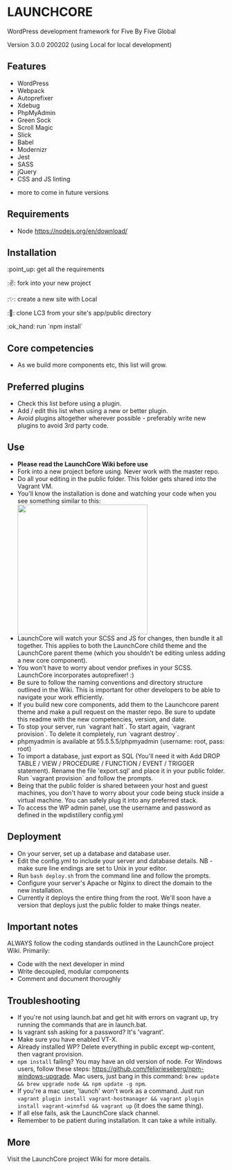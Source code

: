 # LAUNCHCORE
WordPress development framework for Five By Five Global

Version 3.0.0
200202
(using Local for local development)

## Features
- WordPress
- Webpack
- Autoprefixer
- Xdebug
- PhpMyAdmin
- Green Sock
- Scroll Magic
- Slick
- Babel
- Modernizr
- Jest
- SASS
- jQuery
- CSS and JS linting
+ more to come in future versions

## Requirements
- Node https://nodejs.org/en/download/

## Installation
<p>:point_up: get all the requirements</p>
<p>:✌️: fork into your new project</p>
<p>:✨: create a new site with Local</p>
<p>:👯: clone LC3 from your site's app/public directory</p>
<p>:ok_hand: run `npm install`</p>

## Core competencies
- As we build more components etc, this list will grow.

## Preferred plugins
- Check this list before using a plugin.
- Add / edit this list when using a new or better plugin.
- Avoid plugins altogether wherever possible - preferably write new plugins to avoid 3rd party code.

## Use
<ul>
	<li><b>Please read the LaunchCore Wiki before use</b></li>
<li>Fork into a new project before using. Never work with the master repo.</li>
<li>Do all your editing in the public folder. This folder gets shared into the Vagrant VM.</li>
<li>You'll know the installation is done and watching your code when you see something similar to this:
<img src="https://res.cloudinary.com/dgmk5xxwf/image/upload/v1563147557/Capture_dfahij.png" width="300" style="width: 300px; height: auto; display: block"></li>
<li>LaunchCore will watch your SCSS and JS for changes, then bundle it all together. This applies to both the LaunchCore child theme and the LaunchCore parent theme (which you shouldn't be editing unless adding a new core component).</li>
<li>You won't have to worry about vendor prefixes in your SCSS. LaunchCore incorporates autoprefixer! :)</li>
<li>Be sure to follow the naming conventions and directory structure outlined in the Wiki. This is important for other developers to be able to navigate your work efficiently.</li>
<li>If you build new core components, add them to the Launchcore parent theme and make a pull request on the master repo. Be sure to update this readme with the new competencies, version, and date.</li>
<li>To stop your server, run `vagrant halt`. To start again, `vagrant provision`. To delete it completely, run `vagrant destroy`.</li>
<li>phpmyadmin is available at 55.5.5.5/phpmyadmin (username: root, pass: root)</li>
<li>To import a database, just export as SQL (You'll need it with Add DROP TABLE / VIEW / PROCEDURE / FUNCTION / EVENT / TRIGGER statement). Rename the file 'export.sql' and place it in your public folder. Run `vagrant provision` and follow the prompts.</li>
<li>Being that the public folder is shared between your host and guest machines, you don't have to worry about your code being stuck inside a virtual machine. You can safely plug it into any preferred stack.</li>
<li>To access the WP admin panel, use the username and password as defined in the wpdistillery config.yml</li>
</ul>

## Deployment
- On your server, set up a database and database user.
- Edit the config.yml to include your server and database details. NB - make sure line endings are set to Unix in your editor.
- Run `bash deploy.sh` from the command line and follow the prompts.
- Configure your server's Apache or Nginx to direct the domain to the new installation.
- Currently it deploys the entire thing from the root. We'll soon have a version that deploys just the public folder to make things neater.

## Important notes
ALWAYS follow the coding standards outlined in the LaunchCore project Wiki. Primarily:
- Code with the next developer in mind
- Write decoupled, modular components
- Comment and document thoroughly

## Troubleshooting
- If you're not using launch.bat and get hit with errors on vagrant up, try running the commands that are in launch.bat.
- Is vagrant ssh asking for a password? It's 'vagrant'.
- Make sure you have enabled VT-X.
- Already installed WP? Delete everything in public except wp-content, then vagrant provision.
- `npm install` failing? You may have an old version of node. For Windows users, follow these steps: https://github.com/felixrieseberg/npm-windows-upgrade. Mac users, just bang in this command: `brew update && brew upgrade node && npm update -g npm`.
- If you're a mac user, 'launch' won't work as a command. Just run `vagrant plugin install vagrant-hostmanager && vagrant plugin install vagrant-winnfsd && vagrant up` (it does the same thing).
- If all else fails, ask the LaunchCore slack channel.
- Remember to be patient during installation. It can take a while initially.

## More
Visit the LaunchCore project Wiki for more details.